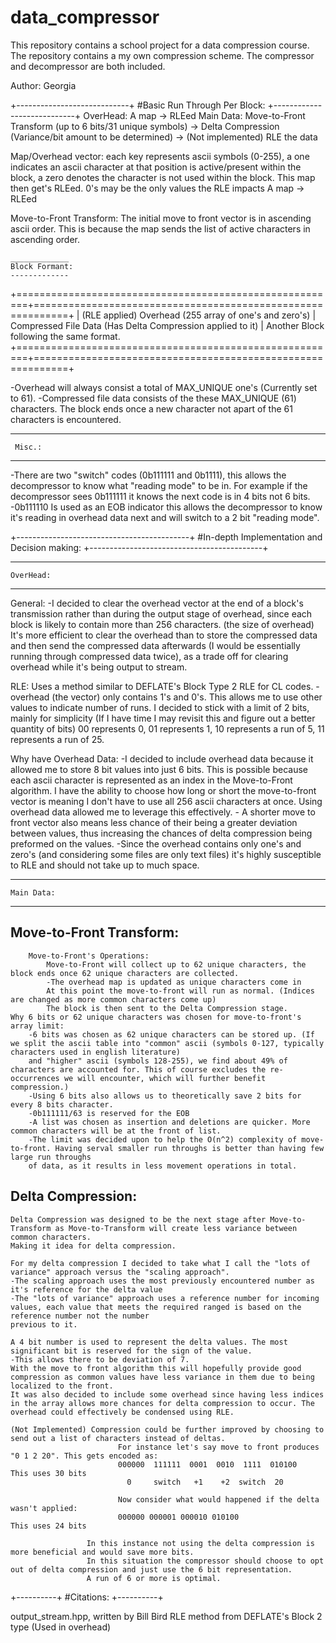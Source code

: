 # data_compressor
This repository contains a school project for a data compression course. The repository contains a my own compression scheme. The compressor and decompressor are both included.

Author: Georgia

+----------------------------+
 #Basic Run Through Per Block:
+----------------------------+
    OverHead: A map -> RLEed 
    Main Data: Move-to-Front Transform (up to 6 bits/31 unique symbols) -> Delta Compression (Variance/bit amount to be determined) -> (Not implemented) RLE the data

Map/Overhead vector: each key represents ascii symbols (0-255), a one indicates an ascii character at that position is active/present within the block, a zero denotes the character is not used within the block. 
This map then get's RLEed. 0's may be the only values the RLE impacts
A map -> RLEed 

Move-to-Front Transform: The initial move to front vector is in ascending ascii order. This is because the map sends the list of active characters in ascending order.

    _____________
    Block Formant:
    -------------

  +========================================================+============================================================+
  | (RLE applied) Overhead (255 array of one's and zero's) | Compressed File Data (Has Delta Compression applied to it) | Another Block following the same format.
  +========================================================+============================================================+

  -Overhead will always consist a total of MAX_UNIQUE one's (Currently set to 61). 
  -Compressed file data consists of the these MAX_UNIQUE (61) characters. The block ends once a new character not apart of the 61 characters is encountered.

  ___________
     Misc.:
  -----------
  -There are two "switch" codes (0b111111 and 0b1111), this allows the decompressor to know what "reading mode" to be in.
    For example if the decompressor sees 0b111111 it knows the next code is in 4 bits not 6 bits.
  -0b111110 Is used as an EOB indicator this allows the decompressor to know it's reading in overhead data next and will switch to a 2 bit
   "reading mode". 


+-------------------------------------------+
 #In-depth Implementation and Decision making:
+-------------------------------------------+
   ___________
    OverHead:
   -----------

General:
    -I decided to clear the overhead vector at the end of a block's transmission rather than during the output stage of overhead, since each block is likely to contain more than 256 characters. (the size of overhead)
    It's more efficient to clear the overhead than to store the compressed data and then send the compressed data afterwards (I would be essentially running through compressed data twice), as a trade off for clearing overhead while it's being output to stream.

RLE:
    Uses a method similar to DEFLATE's Block Type 2 RLE for CL codes.
    - overhead (the vector) only contains 1's and 0's. This allows me to use other values to indicate number of runs. 
        I decided to stick with a limit of 2 bits, mainly for simplicity (If I have time I may revisit this and figure out a better quantity of bits)
        00 represents 0,
        01 represents 1,
        10 represents a run of 5,
        11 represents a run of 25.

Why have Overhead Data:
	-I decided to include overhead data because it allowed me to store 8 bit values into just 6 bits. This is possible because each ascii character is represented as an index in the Move-to-Front algorithm. I have the ability to choose how long or short the move-to-front vector is meaning I don't have to use all 256 ascii characters at once. Using overhead data allowed me to leverage this effectively.
	- A shorter move to front vector also means less chance of their being a greater deviation between values, thus increasing the chances of delta compression being preformed on the values.
	-Since the overhead contains only one's and zero's (and considering some files are only text files) it's highly susceptible to RLE and should not take up to much space.

   ___________
    Main Data:
   -----------



Move-to-Front Transform: 
-----------------------


        Move-to-Front's Operations:
            Move-to-Front will collect up to 62 unique characters, the block ends once 62 unique characters are collected.
            -The overhead map is updated as unique characters come in
            At this point the move-to-front will run as normal. (Indices are changed as more common characters come up)
            The block is then sent to the Delta Compression stage.
    Why 6 bits or 62 unique characters was chosen for move-to-front's array limit:
        -6 bits was chosen as 62 unique characters can be stored up. (If we split the ascii table into "common" ascii (symbols 0-127, typically characters used in english literature)
        and "higher" ascii (symbols 128-255), we find about 49% of characters are accounted for. This of course excludes the re-occurrences we will encounter, which will further benefit compression.)
        -Using 6 bits also allows us to theoretically save 2 bits for every 8 bits character.
        -0b111111/63 is reserved for the EOB
        -A list was chosen as insertion and deletions are quicker. More common characters will be at the front of list. 
        -The limit was decided upon to help the O(n^2) complexity of move-to-front. Having serval smaller run throughs is better than having few large run throughs
        of data, as it results in less movement operations in total.




Delta Compression:
------------------


    Delta Compression was designed to be the next stage after Move-to-Transform as Move-to-Transform will create less variance between common characters. 
    Making it idea for delta compression.

    For my delta compression I decided to take what I call the "lots of variance" approach versus the "scaling approach".
    -The scaling approach uses the most previously encountered number as it's reference for the delta value
    -The "lots of variance" approach uses a reference number for incoming values, each value that meets the required ranged is based on the reference number not the number
    previous to it.

    A 4 bit number is used to represent the delta values. The most significant bit is reserved for the sign of the value. 
    -This allows there to be deviation of 7. 
    With the move to front algorithm this will hopefully provide good compression as common values have less variance in them due to being localized to the front.
    It was also decided to include some overhead since having less indices in the array allows more chances for delta compression to occur. The overhead could effectively be condensed using RLE.

    (Not Implemented) Compression could be further improved by choosing to send out a list of characters instead of deltas.
                            For instance let's say move to front produces "0 1 2 20". This gets encoded as:
                            000000  111111  0001  0010  1111  010100     This uses 30 bits
                              0     switch   +1    +2  switch  20
                            
                            Now consider what would happened if the delta wasn't applied:
                            000000 000001 000010 010100                  This uses 24 bits
                     
                     In this instance not using the delta compression is more beneficial and would save more bits.
                     In this situation the compressor should choose to opt out of delta compression and just use the 6 bit representation. 
                     A run of 6 or more is optimal.




+----------+
 #Citations: 
+----------+

output_stream.hpp, written by Bill Bird
RLE method from DEFLATE's Block 2 type (Used in overhead)

